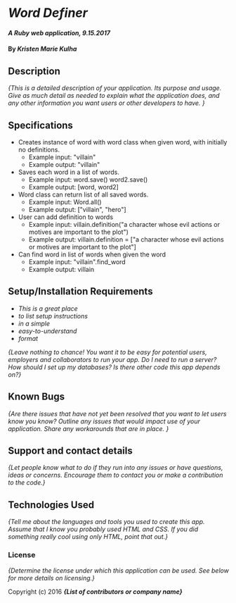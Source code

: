 # _Word Definer_

#### _A Ruby web application, 9.15.2017_

#### By _**Kristen Marie Kulha**_

## Description

_{This is a detailed description of your application. Its purpose and usage.  Give as much detail as needed to explain what the application does, and any other information you want users or other developers to have. }_

## Specifications

* Creates instance of word with word class when given word, with initially no definitions.
  * Example input: "villain"
  * Example output: "villain"
* Saves each word in a list of words.
  * Example input: word.save() word2.save()
  * Example output: [word, word2]
* Word class can return list of all saved words.
  * Example input: Word.all()
  * Example output: ["villain", "hero"]
* User can add definition to words
  * Example input: villain.definition("a character whose evil actions or motives are important to the plot")
  * Example output: villain.definition = ["a character whose evil actions or motives are important to the plot"]
* Can find word in list of words when given the word
  * Example input: "villain".find_word
  * Example output: villain

## Setup/Installation Requirements

* _This is a great place_
* _to list setup instructions_
* _in a simple_
* _easy-to-understand_
* _format_

_{Leave nothing to chance! You want it to be easy for potential users, employers and collaborators to run your app. Do I need to run a server? How should I set up my databases? Is there other code this app depends on?}_

## Known Bugs

_{Are there issues that have not yet been resolved that you want to let users know you know?  Outline any issues that would impact use of your application.  Share any workarounds that are in place. }_

## Support and contact details

_{Let people know what to do if they run into any issues or have questions, ideas or concerns.  Encourage them to contact you or make a contribution to the code.}_

## Technologies Used

_{Tell me about the languages and tools you used to create this app. Assume that I know you probably used HTML and CSS. If you did something really cool using only HTML, point that out.}_

### License

*{Determine the license under which this application can be used.  See below for more details on licensing.}*

Copyright (c) 2016 **_{List of contributors or company name}_**
